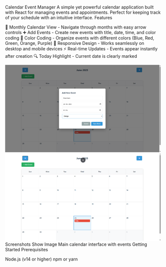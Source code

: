 Calendar Event Manager
A simple yet powerful calendar application built with React for managing events and appointments. Perfect for keeping track of your schedule with an intuitive interface.
Features

📅 Monthly Calendar View - Navigate through months with easy arrow controls
➕ Add Events - Create new events with title, date, time, and color coding
🎨 Color Coding - Organize events with different colors (Blue, Red, Green, Orange, Purple)
📱 Responsive Design - Works seamlessly on desktop and mobile devices
⚡ Real-time Updates - Events appear instantly after creation
🔍 Today Highlight - Current date is clearly marked

![alt text](image.png)
![alt text](image-1.png)
Screenshots
Show Image
Main calendar interface with events
Getting Started
Prerequisites

Node.js (v14 or higher)
npm or yarn